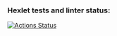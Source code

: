 ### Hexlet tests and linter status:
[![Actions Status](https://github.com/GunGalla/java-project-61/workflows/hexlet-check/badge.svg)](https://github.com/GunGalla/java-project-61/actions)